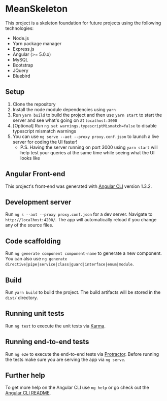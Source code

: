 # MeanSkeleton

This project is a skeleton foundation for future projects using the following technologies:
- Node.js
- Yarn package manager
- Express.js
- Angular (>= 5.0.x)
- MySQL
- Bootstrap
- JQuery
- Bluebird

## Setup

1. Clone the repository
2. Install the node module dependencies using `yarn`
3. Run `yarn build` to build the project and then use `yarn start` to start the server and see what's going on at `localhost:3000`
4. [Optional] Run `ng set warnings.typescriptMismatch=false` to disable typescript mismatch warnings
5. You can use `ng serve --aot --proxy proxy.conf.json` to launch a live server for coding the UI faster!
    - P.S. Having the server running on port 3000 using `yarn start` will help test your queries at the same time while seeing what the UI looks like
## Angular Front-end

This project's front-end was generated with [Angular CLI](https://github.com/angular/angular-cli) version 1.3.2.

## Development server

Run `ng s --aot --proxy proxy.conf.json` for a dev server. Navigate to `http://localhost:4200/`. The app will automatically reload if you change any of the source files.

## Code scaffolding

Run `ng generate component component-name` to generate a new component. You can also use `ng generate directive|pipe|service|class|guard|interface|enum|module`.

## Build

Run `yarn build` to build the project. The build artifacts will be stored in the `dist/` directory.

## Running unit tests

Run `ng test` to execute the unit tests via [Karma](https://karma-runner.github.io).

## Running end-to-end tests

Run `ng e2e` to execute the end-to-end tests via [Protractor](http://www.protractortest.org/).
Before running the tests make sure you are serving the app via `ng serve`.

## Further help

To get more help on the Angular CLI use `ng help` or go check out the [Angular CLI README](https://github.com/angular/angular-cli/blob/master/README.md).
